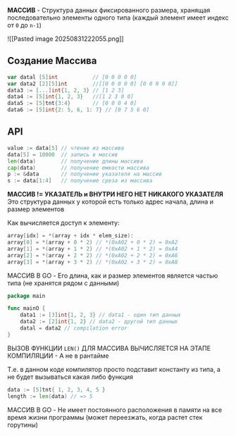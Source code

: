 **МАССИВ** - Структура данных фиксированного размера, хранящая последовательно элементы одного типа (каждый элемент имеет индекс от `0` до `n-1`)

![[Pasted image 20250831222055.png]]

## Создание Maccива

```go
var datal [5]int           // [0 0 0 0 0]
var data2 [2][5]int        //[[0 0 0 0 0] [0 0 0 0 0]]
data3 := [...]int{1, 2, 3} // [1 2 3]
data4 := [5]int{1, 2, 3}   //[1 2 3 0 0]
data5 := [5]tnt{3:4}       // [0 0 0 4 0]
data6 := [5]int{2: 5, 6, 1: 7} // [0 7 5 6 0]
```

## API

```go
value := data[5] // чтение из массива
data[5] = 10000  // запись в массив
len(data)        // получение длины массива
cap(data)        // получение емкости массива
p := &data       // получение указателя на массив
s := data[1:4]   // получение среза из массива
```

**МАССИВ != УКАЗАТЕЛЬ и ВНУТРИ НЕГО НЕТ НИКАКОГО УКАЗАТЕЛЯ**
Это структура данных у которой есть только адрес начала, длина и размер элементов

Как вычисляется доступ к элементу:
```go
array[idx] = *(array + idx * elem_size):
array[0] = *(array + 0 * 2) // *(0xA02 + 0 * 2) = 0xA2
array[1] = *(array + 1 * 2) // *(0xA02 + 1 * 2) = 0xA4
array[2] = *(array + 2 * 2) // *(0xA02 + 2 * 2) = 0xA6
array[3] = *(array + 3 * 2) // *(0xA02 + 3 * 2) = 0xA8
```

МАССИВ В GO - Его длина, как и размер элементов является частью типа (не хранятся рядом с данными)

```go
package main

func mainO {
    data1 := [3]int{1, 2, 3} // data1 - один тип данных
    data2 := [2]int{1, 2} // data2 - другой тип данных
    datal = data2 // compilation error
}
```

ВЫЗОВ ФУНКЦИИ `LEN()` ДЛЯ МАССИВА ВЫЧИСЛЯЕТСЯ НА ЭТАПЕ КОМПИЛЯЦИИ - А не в рантайме

Т.е. в данном коде компилятор просто подставит константу из типа, а не будет вызываться какая либо функция

```go
data := [5]tnt{ 1, 2, 3, 4, 5 } 
length := len(data)	// => 5
```

МАССИВ В GO - Не имеет постоянного расположения в памяти на все время жизни программы (может переезжать, когда растет стек горутины)

